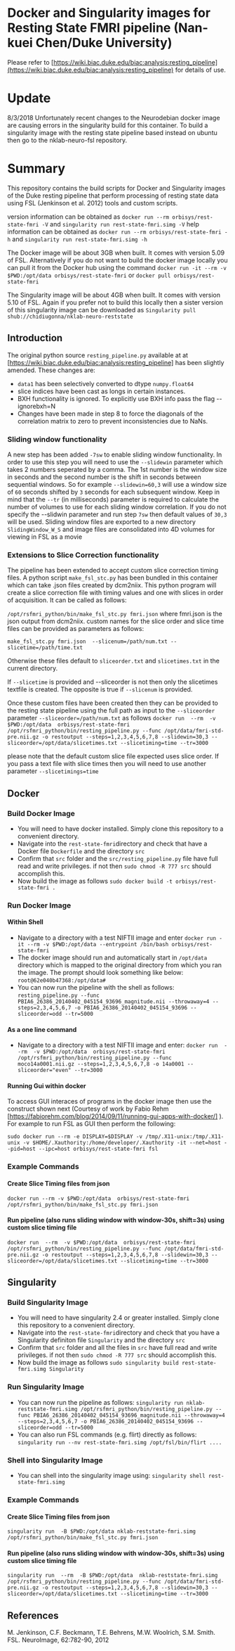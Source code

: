 #  Docker and Singularity images for Resting State FMRI pipeline (Nan-kuei Chen/Duke University) 
Please refer to [https://wiki.biac.duke.edu/biac:analysis:resting_pipeline](https://wiki.biac.duke.edu/biac:analysis:resting_pipeline) for details of use.

# Update
8/3/2018	Unfortunately recent changes to the Neurodebian docker image are causing errors in the singularity build for this container. To build a singularity image with the resting state pipeline based instead on ubuntu then go to the nklab-neuro-fsl repository. 

# Summary
This repository contains the build scripts for Docker and Singularity images of the Duke resting pipeline that perform processing of resting state data using FSL (Jenkinson et al. 2012) tools and custom scripts.

version information can be obtained as `docker run --rm orbisys/rest-state-fmri -V` and `singularity run rest-state-fmri.simg -V`
help information can be obtained as `docker run --rm orbisys/rest-state-fmri -h` and `singularity run rest-state-fmri.simg -h`

The Docker image will be about 3GB when built. It comes with version 5.09 of FSL.
Alternatively if you do not want to build the docker image locally you can pull it from the Docker hub using the command `docker run -it --rm -v $PWD:/opt/data orbisys/rest-state-fmri` or `docker pull orbisys/rest-state-fmri`

The Singularity image will be about 4GB when built. It comes with version 5.10 of FSL. Again if you prefer not to build this locally then a sister version of this singularity image can be downloaded as `Singularity pull shub://chidiugonna/nklab-neuro-reststate`

## Introduction
The original python source  `resting_pipeline.py` available at at [https://wiki.biac.duke.edu/biac:analysis:resting_pipeline] has been slightly amended. These changes are:

* `data1` has been selectively converted to dtype `numpy.float64`
* slice indices have been cast as longs in certain instances.
* BXH functionality is ignored. To explicitly use BXH info pass the flag --ignorebxh=N
* Changes have been made in step 8 to force the diagonals of the correlation matrix to zero to prevent inconsistencies due to NaNs.

### Sliding window functionality
A new step has been added `-7sw` to enable sliding window functionality. In order to use this step you will need to use the `--slidewin` parameter which takes 2 numbers seperated by a comma. The 1st number is the window size in seconds and the second number is the shift in seconds between sequential windows. So for example `--slidewin=60,3` will use a window size of `60` seconds shifted by `3` seconds for each subsequent window. Keep in mind that the `--tr` (in milliseconds) parameter is required to calculate the number of volumes to use for each sliding window correlation. If you do not specify the --slidwin parameter and run step `7sw` then default values of `30,3` will be used. Sliding window files are exported to a new directory `SlidingWindow_W_S` and image files are consolidated into 4D volumes for viewing in FSL as a movie 

### Extensions to Slice Correction functionality
The pipeline has been extended to accept custom slice correction timing files. A python script `make_fsl_stc.py` has been bundled in this container which can take .json files created by dcm2niix. This python program will create a slice correction file with timing values and one with slices in order of acquisition. It can be called as follows:

`/opt/rsfmri_python/bin/make_fsl_stc.py fmri.json` where fmri.json is the json output from dcm2niix. custom names for the slice order and slice time files can be provided as parameters as follows:

`make_fsl_stc.py fmri.json  --slicenum=/path/num.txt --slicetime=/path/time.txt` 

Otherwise these files default to `sliceorder.txt` and `slicetimes.txt` in the current directory.

If `--slicetime`  is provided and --sliceorder is not then only the slicetimes textfile is created. The opposite is true if `--slicenum` is provided.

Once these custom files have been created then they can be provided to the resting state pipeline using the full path as input to the `--sliceorder` parameter 
`--sliceorder=/path/num.txt` as follows `docker run  --rm  -v $PWD:/opt/data  orbisys/rest-state-fmri  /opt/rsfmri_python/bin/resting_pipeline.py --func /opt/data/fmri-std-pre.nii.gz -o restoutput --steps=1,2,3,4,5,6,7,8 --slidewin=30,3 --sliceorder=/opt/data/slicetimes.txt --slicetiming=time --tr=3000` 

please note that the default custom slice file expected uses slice order. If you pass a text file with slice times then you will need to use another parameter `--slicetimings=time` 


## Docker

### Build Docker Image

* You will need to have docker installed. Simply clone this repository to a convenient directory.
* Navigate into the `rest-state-fmri`directory and check that have a Docker file `Dockerfile` and the directory `src`
* Confirm that `src` folder and the `src/resting_pipeline.py` file have full read and write privileges. if not then `sudo chmod -R 777 src` should accomplish this.
* Now build the image as follows `sudo docker build -t orbisys/rest-state-fmri .`


### Run Docker Image
#### Within Shell
* Navigate to a directory with a test NIFTII image and enter `docker run -it --rm -v $PWD:/opt/data --entrypoint /bin/bash orbisys/rest-state-fmri`
* The docker image should run and automatically start in `/opt/data` directory which is mapped to the original directory from which you ran the image. The prompt should look something like below:
`root@62e040b47368:/opt/data#`
* You can now run the pipeline with the shell as follows: `resting_pipeline.py --func PBIA6_26386_20140402_045154_93696_magnitude.nii --throwaway=4 --steps=2,3,4,5,6,7 -o PBIA6_26386_20140402_045154_93696 --sliceorder=odd --tr=5000`

#### As a one line command
* Navigate to a directory with a test NIFTII image and enter: 
`docker run  --rm  -v $PWD:/opt/data  orbisys/rest-state-fmri  /opt/rsfmri_python/bin/resting_pipeline.py --func moco14a0001.nii.gz --steps=1,2,3,4,5,6,7,8 -o 14a0001 --sliceorder="even" --tr=3000`


#### Running Gui within docker
To access GUI interaces of programs in the docker image then use the construct shown next (Courtesy of work by Fabio Rehm [https://fabiorehm.com/blog/2014/09/11/running-gui-apps-with-docker/] ). For example to run FSL as GUI then perform the following:

`sudo docker run --rm -e DISPLAY=$DISPLAY -v /tmp/.X11-unix:/tmp/.X11-unix -v $HOME/.Xauthority:/home/developer/.Xauthority -it --net=host --pid=host --ipc=host orbisys/rest-state-fmri fsl`

### Example Commands
#### Create Slice Timing files from json
`docker run --rm -v $PWD:/opt/data  orbisys/rest-state-fmri /opt/rsfmri_python/bin/make_fsl_stc.py fmri.json`

#### Run pipeline (also runs sliding window with window-30s, shift=3s) using custom slice timing file
`docker run  --rm  -v $PWD:/opt/data  orbisys/rest-state-fmri  /opt/rsfmri_python/bin/resting_pipeline.py --func /opt/data/fmri-std-pre.nii.gz -o restoutput --steps=1,2,3,4,5,6,7,8 --slidewin=30,3 --sliceorder=/opt/data/slicetimes.txt --slicetiming=time --tr=3000`

## Singularity

### Build Singularity Image

* You will need to have singularity 2.4 or greater installed. Simply clone this repository to a convenient directory.
* Navigate into the `rest-state-fmri`directory and check that you have a Singularity definiton file `Singularity` and the directory `src`
* Confirm that `src` folder and all the files in `src` have full read and write privileges. if not then `sudo chmod -R 777 src` should accomplish this.
* Now build the image as follows `sudo singularity build rest-state-fmri.simg Singularity`

### Run Singularity Image
* You can now run the pipeline as follows: `singularity run nklab-reststate-fmri.simg /opt/rsfmri_python/bin/resting_pipeline.py --func PBIA6_26386_20140402_045154_93696_magnitude.nii --throwaway=4 --steps=2,3,4,5,6,7 -o PBIA6_26386_20140402_045154_93696 --sliceorder=odd --tr=5000`
* You can also run FSL commands (e.g. flirt) directly as follows: `singularity run --nv rest-state-fmri.simg /opt/fsl/bin/flirt ....`

### Shell into Singularity Image
* You can shell into the singularity image using: `singularity shell rest-state-fmri.simg` 

### Example Commands
#### Create Slice Timing files from json
`singularity run  -B $PWD:/opt/data nklab-reststate-fmri.simg /opt/rsfmri_python/bin/make_fsl_stc.py fmri.json`

#### Run pipeline (also runs sliding window with window-30s, shift=3s) using custom slice timing file
`singularity run  --rm  -B $PWD:/opt/data  nklab-reststate-fmri.simg  /opt/rsfmri_python/bin/resting_pipeline.py --func /opt/data/fmri-std-pre.nii.gz -o restoutput --steps=1,2,3,4,5,6,7,8 --slidewin=30,3 --sliceorder=/opt/data/slicetimes.txt --slicetiming=time --tr=3000`

## References
M. Jenkinson, C.F. Beckmann, T.E. Behrens, M.W. Woolrich, S.M. Smith. FSL. NeuroImage, 62:782-90, 2012 

